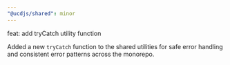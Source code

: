 ```yaml
---
"@ucdjs/shared": minor
---
```


feat: add tryCatch utility function

Added a new `tryCatch` function to the shared utilities for safe error handling and consistent error patterns across the monorepo.

